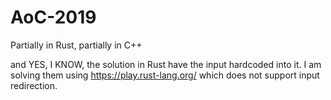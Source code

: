 # AoC-2019
Partially in Rust, partially in C++

and YES, I KNOW, the solution in Rust have the input hardcoded into it. I am solving them using https://play.rust-lang.org/ which does not support input redirection.

